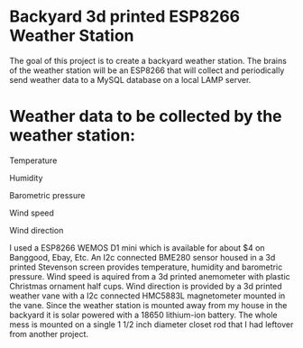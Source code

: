 # Backyard 3d printed ESP8266 Weather Station


The goal of this project is to create a backyard weather station. The brains of the weather station will be an ESP8266 that will collect and periodically send weather data to a MySQL database on a local LAMP server.

# Weather data to be collected by the weather station:
  Temperature
  
  Humidity
  
  Barometric pressure
  
  Wind speed
  
  Wind direction
  
  
I used a ESP8266 WEMOS D1 mini which is available for about $4 on Banggood, Ebay, Etc. An I2c connected BME280 sensor housed in a 3d printed Stevenson screen provides temperature, humidity and barometric pressure.  Wind speed is aquired from a 3d printed anemometer with plastic Christmas ornament half cups.  Wind direction is provided by a 3d printed weather vane with a I2c connected HMC5883L magnetometer mounted in the vane. Since the weather station is mounted away from my house in the backyard it is solar powered with a 18650 lithium-ion battery. The whole mess is mounted on a single 1 1/2 inch diameter closet rod that I had leftover from another project.
